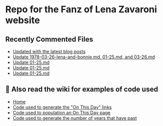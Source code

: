 # Repo for the Fanz of Lena Zavaroni website

## Recently Commented Files
<!-- BLOG-POST-LIST:START -->
- [Updated with the latest blog posts](https://github.com/FanzOfLenaZavaroni/fanzoflenazavaroni.github.io/commit/372211235a9d285f1eeabf1f3de734d2f34e44f3)
- [Update 1978-03-26-lena-and-bonnie.md, 01-25.md, and 03-26.md](https://github.com/FanzOfLenaZavaroni/fanzoflenazavaroni.github.io/commit/c989599c5c40e9144a903f1275554ba3c81409e7)
- [Update 01-25.md](https://github.com/FanzOfLenaZavaroni/fanzoflenazavaroni.github.io/commit/bf5027cf7c0de15325adc24f252e65f597590325)
- [Update 01-25.md](https://github.com/FanzOfLenaZavaroni/fanzoflenazavaroni.github.io/commit/e2bbcdde81018f7e9095900d7dd1babacadfb589)
- [Update 01-25.md](https://github.com/FanzOfLenaZavaroni/fanzoflenazavaroni.github.io/commit/acf29d29fbe17f218755ff54d7ba8d0a5143de43)
<!-- BLOG-POST-LIST:END -->

## :notebook: Also read the wiki for examples of code used
* [Home](https://github.com/FanzOfLenaZavaroni/fanzoflenazavaroni.github.io/wiki)
* [Code used to generate the "On This Day" links](https://github.com/FanzOfLenaZavaroni/fanzoflenazavaroni.github.io/wiki/On-This-Day-Code)
* [Code used to population an On This Day page](https://github.com/FanzOfLenaZavaroni/fanzoflenazavaroni.github.io/wiki/Code-used-to-population-an-On-This-Day-page)
* [Code used to generate the number of years that have past](https://github.com/FanzOfLenaZavaroni/fanzoflenazavaroni.github.io/wiki/Number-of-years-gone-by-code)
